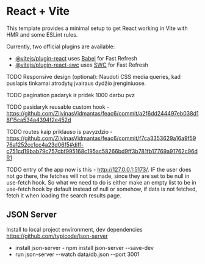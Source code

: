 # React + Vite

This template provides a minimal setup to get React working in Vite with HMR and some ESLint rules.

Currently, two official plugins are available:

- [@vitejs/plugin-react](https://github.com/vitejs/vite-plugin-react/blob/main/packages/plugin-react/README.md) uses [Babel](https://babeljs.io/) for Fast Refresh
- [@vitejs/plugin-react-swc](https://github.com/vitejs/vite-plugin-react-swc) uses [SWC](https://swc.rs/) for Fast Refresh


TODO Responsive design (optional): Naudoti CSS media queries, kad puslapis tinkamai atrodytų įvairaus dydžio įrenginiuose.

TODO pagination padaryk ir pridek 1000 darbu pvz

TODO pasidaryk reusable custom hook - https://github.com/ZilvinasVidmantas/feac6/commit/a2f6dd244497eb038d18f15ca534a4394f2e452d

TODO routes kaip priklauso is pavyzdzio - https://github.com/ZilvinasVidmantas/feac6/commit/f7ca3353629a16a9f5976a1252cc1cc4a23d06f5#diff-c751cd19bab79c757cbf995168c195ac58266bd9ff3b781fb17769a91762c96dR1

TODO entry of the app now is this - http://127.0.0.1:5173/. IF the user does not go there, the fetches will not be made, since they are set to be null in use-fetch hook. So what we need to do is either make an empty list to be in use-fetch hook by default instead of null or somehow, if data is not fetched, fetch it when loading the search results page.



## JSON Server

Install to local project environment, dev dependencies
https://github.com/typicode/json-server
- install json-server - npm install json-server --save-dev
- run json-server --watch data/db.json --port 3001
